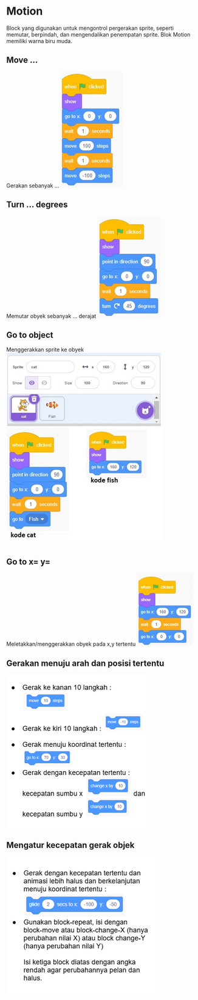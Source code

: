 # Motion
Block yang digunakan untuk mengontrol pergerakan sprite, seperti memutar, berpindah, dan mengendalikan penempatan sprite. Blok Motion memiliki warna biru muda. 
## Move ...
Gerakan sebanyak ...
![](move.png)
## Turn ... degrees
Memutar obyek sebanyak ... derajat
![](turn.png)
## Go to object
Menggerakkan sprite ke obyek
![](go-to-object.png)
## Go to x= y=
Meletakkan/menggerakkan obyek pada x,y tertentu
![](go-to-xy.png)
## Gerakan menuju arah dan posisi tertentu
![](arah-tujuan.png)
## Mengatur kecepatan gerak objek
![](kecepatan-gerak.png)
